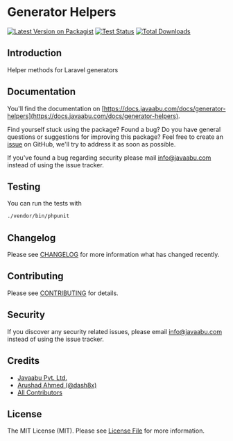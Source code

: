 # Generator Helpers

[![Latest Version on Packagist](https://img.shields.io/packagist/v/javaabu/generator-helpers.svg?style=flat-square)](https://packagist.org/packages/javaabu/generator-helpers)
[![Test Status](../../actions/workflows/run-tests.yml/badge.svg)](../../actions/workflows/run-tests.yml)
[![Total Downloads](https://img.shields.io/packagist/dt/javaabu/generator-helpers.svg?style=flat-square)](https://packagist.org/packages/javaabu/generator-helpers)

## Introduction

Helper methods for Laravel generators

## Documentation

You'll find the documentation on [https://docs.javaabu.com/docs/generator-helpers](https://docs.javaabu.com/docs/generator-helpers).

Find yourself stuck using the package? Found a bug? Do you have general questions or suggestions for improving this package? Feel free to create an [issue](../../issues) on GitHub, we'll try to address it as soon as possible.

If you've found a bug regarding security please mail [info@javaabu.com](mailto:info@javaabu.com) instead of using the issue tracker.


## Testing

You can run the tests with

``` bash
./vendor/bin/phpunit
```

## Changelog

Please see [CHANGELOG](CHANGELOG.md) for more information what has changed recently.

## Contributing

Please see [CONTRIBUTING](CONTRIBUTING.md) for details.

## Security

If you discover any security related issues, please email [info@javaabu.com](mailto:info@javaabu.com) instead of using the issue tracker.

## Credits

- [Javaabu Pvt. Ltd.](https://github.com/javaabu)
- [Arushad Ahmed (@dash8x)](http://arushad.com)
- [All Contributors](../../contributors)

## License

The MIT License (MIT). Please see [License File](LICENSE.md) for more information.
